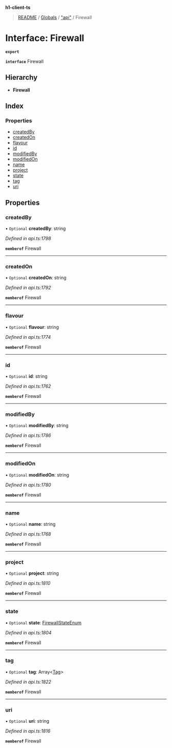 **h1-client-ts**

> [README](../README.md) / [Globals](../globals.md) / ["api"](../modules/_api_.md) / Firewall

# Interface: Firewall

**`export`** 

**`interface`** Firewall

## Hierarchy

* **Firewall**

## Index

### Properties

* [createdBy](_api_.firewall.md#createdby)
* [createdOn](_api_.firewall.md#createdon)
* [flavour](_api_.firewall.md#flavour)
* [id](_api_.firewall.md#id)
* [modifiedBy](_api_.firewall.md#modifiedby)
* [modifiedOn](_api_.firewall.md#modifiedon)
* [name](_api_.firewall.md#name)
* [project](_api_.firewall.md#project)
* [state](_api_.firewall.md#state)
* [tag](_api_.firewall.md#tag)
* [uri](_api_.firewall.md#uri)

## Properties

### createdBy

• `Optional` **createdBy**: string

*Defined in api.ts:1798*

**`memberof`** Firewall

___

### createdOn

• `Optional` **createdOn**: string

*Defined in api.ts:1792*

**`memberof`** Firewall

___

### flavour

• `Optional` **flavour**: string

*Defined in api.ts:1774*

**`memberof`** Firewall

___

### id

• `Optional` **id**: string

*Defined in api.ts:1762*

**`memberof`** Firewall

___

### modifiedBy

• `Optional` **modifiedBy**: string

*Defined in api.ts:1786*

**`memberof`** Firewall

___

### modifiedOn

• `Optional` **modifiedOn**: string

*Defined in api.ts:1780*

**`memberof`** Firewall

___

### name

• `Optional` **name**: string

*Defined in api.ts:1768*

**`memberof`** Firewall

___

### project

• `Optional` **project**: string

*Defined in api.ts:1810*

**`memberof`** Firewall

___

### state

• `Optional` **state**: [FirewallStateEnum](../enums/_api_.firewallstateenum.md)

*Defined in api.ts:1804*

**`memberof`** Firewall

___

### tag

• `Optional` **tag**: Array\<[Tag](_api_.tag.md)>

*Defined in api.ts:1822*

**`memberof`** Firewall

___

### uri

• `Optional` **uri**: string

*Defined in api.ts:1816*

**`memberof`** Firewall
